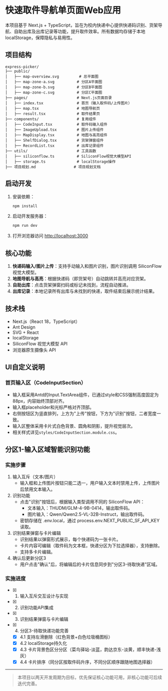 # 快速取件导航单页面Web应用

本项目基于 Next.js + TypeScript，旨在为校内快递中心提供快递码识别、货架导航、自助出库及出库记录等功能，提升取件效率。所有数据均存储于本地 localStorage，保障隐私与易用性。

## 项目结构
```text
express-picker/
├── public/
│   ├── map-overview.svg         # 总平面图
│   ├── map-zone-a.svg          # 分区A平面图
│   ├── map-zone-b.svg          # 分区B平面图
│   ├── map-zone-c.svg          # 分区C平面图
├── pages/                      # Next.js页面目录
│   ├── index.tsx               # 首页（输入取件码/上传图片）
│   ├── map.tsx                 # 地图导航页
│   ├── result.tsx              # 取件结果页
├── components/                 # 复用组件
│   ├── CodeInput.tsx           # 取件码输入组件
│   ├── ImageUpload.tsx         # 图片上传组件
│   ├── MapDisplay.tsx          # 地图与高亮组件
│   ├── ShelfDialog.tsx         # 货架弹窗组件
│   ├── RecordList.tsx          # 出库记录组件
├── utils/                      # 工具函数
│   ├── siliconflow.ts          # SiliconFlow视觉大模型API
│   ├── storage.ts              # localStorage操作
├── 项目规划.md                 # 项目规划文档
```

## 启动开发

1. 安装依赖：
   ```bash
   npm install
   ```
2. 启动开发服务器：
   ```bash
   npm run dev
   ```
3. 打开浏览器访问 [http://localhost:3000](http://localhost:3000)

## 核心功能
1. **快递码输入/图片上传**：支持手动输入和图片识别，图片识别调用 SiliconFlow 视觉大模型。
2. **地图导航与高亮**：根据快递码（即货架号）自动跳转并高亮对应货架。
3. **自助出库**：点击货架弹窗扫码或标记未找到，流程自动推进。
4. **出库记录**：本地记录所有出库与未找到的快递，取件结束后展示统计结果。

## 技术栈
- Next.js（React 18，TypeScript）
- Ant Design
- SVG + React
- localStorage
- SiliconFlow 视觉大模型 API
- 浏览器原生摄像头 API

## UI自定义说明

### 首页输入区（CodeInputSection）
- 输入框采用Antd的Input.TextArea组件，已通过style和CSS强制高度固定为88px，内容始终顶部对齐。
- 输入框placeholder和光标严格对齐顶部。
- 右侧按钮区为竖直排列，上方为"上传"按钮，下方为"识别"按钮，二者宽度一致。
- 输入区整体采用卡片式白色背景、圆角和阴影，提升视觉层次。
- 相关样式详见`styles/CodeInputSection.module.css`。

## 分区1-输入区域智能识别功能

### 实施步骤
1. 输入互斥（文本/图片）
   - 输入框和上传图片按钮只能二选一，用户输入文本时禁用上传，上传图片后禁用文本输入。
2. 识别功能
   - 点击"识别"按钮后，根据输入类型调用不同的 SiliconFlow API：
     - 文本输入：THUDM/GLM-4-9B-0414，输出取件码。
     - 图片输入：Qwen/Qwen2.5-VL-32B-Instruct，输出取件码。
   - 密钥存储在 .env.local，通过 process.env.NEXT_PUBLIC_SF_API_KEY 读取。
3. 识别结果弹窗与卡片编辑
   - 识别结果以弹窗形式展示，每个快递码为一张卡片。
   - 卡片内容可编辑（取件码为文本框，快递分区为下拉选择器），支持删除。
   - 支持多卡片编辑。
4. 确认后更新分区3
   - 用户点击"确认"后，将编辑后的卡片信息同步到"分区3-待取快递"区域。

### 实施进度
- [x] 1. 输入互斥交互设计与实现
- [x] 2. 识别功能API集成
- [x] 3. 识别结果弹窗与卡片编辑
- [x] 4. 分区3-待取快递功能完善
    - [x] 4.1 支持左滑删除（红色背景+白色垃圾桶图标）
    - [x] 4.2 localStorage持久化
    - [x] 4.3 卡片背景色区分分区（菜鸟驿站-淡蓝，韵达京东-淡黄，顺丰快递-浅灰）
    - [x] 4.4 卡片排序（同分区按取件码升序，不同分区顺序跟随地图选择器）

---
> 本项目以两天开发周期为目标，优先保证核心功能可用，非核心功能可后续迭代完善。
